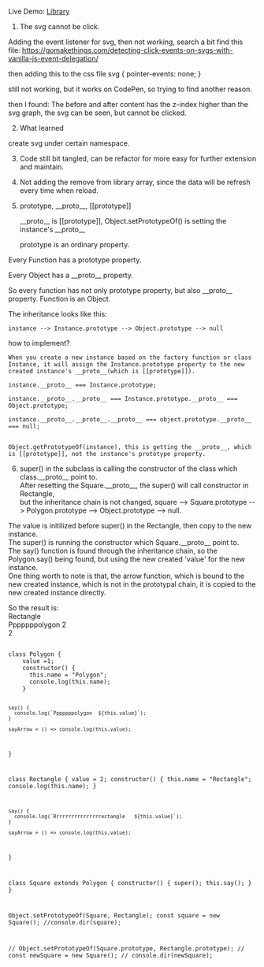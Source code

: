 Live Demo: <a href="https://yufan029.github.io/library/">Library</a>
1. The svg cannot be click.

  Adding the event listener for svg, then not working, search a bit find this file:
https://gomakethings.com/detecting-click-events-on-svgs-with-vanilla-js-event-delegation/

then adding this to the css file
svg {
    pointer-events: none;
}

still not working, but it works on CodePen, so trying to find another reason.

then I found:
The before and after content has the z-index higher than the svg graph, the svg can be seen, but cannot be clicked.

2. What learned

create svg under certain namespace.

3. Code still bit tangled, can be refactor for more easy for further extension and maintain.

4. Not adding the remove from library array, since the data will be refresh every time when reload.

5. prototype, \_\_proto\_\_, [[prototype]]

    \_\_proto\_\_ is [[prototype]], Object.setPrototypeOf() is setting the instance's \_\_proto\_\_

    prototype is an ordinary property.

Every Function has a prototype property.

Every Object has a \_\_proto\_\_ property.

So every function has not only prototype property, but also \_\_proto\_\_ property. Function is an Object.

The inheritance looks like this:

    instance --> Instance.prototype --> Object.prototype --> null


how to implement?

    When you create a new instance based on the factory function or class Instance, it will assign the Instance.prototype property to the new created instance's __proto__(which is [[prototype]]).
    
    instance.__proto__ === Instance.prototype;

    instance.__proto__.__proto__ === Instance.prototype.__proto__ === Object.prototype;

    instance.__proto__.__proto__.__proto__ === object.prototype.__proto__ === null;


    Object.getPrototypeOf(instance), this is getting the __proto__, which is [[prototype]], not the instance's prototype property.

6. super() in the subclass is calling the constructor of the class which class.\_\_proto\_\_ point to. <br>
After resetting the Square.\_\_proto\_\_, the super() will call constructor in Rectangle, <br>
but the inheritance chain is not changed, square --> Square.prototype --> Polygon.prototype --> Object.prototype --> null.<br>

The value is initilized before super() in the Rectangle, then copy to the new instance.<br>
The super() is running the constructor which Square.\_\_proto\_\_ point to.<br>
The say() function is found through the inheritance chain, so the Polygon.say() being found, but using the new created 'value' for the new instance.<br>
One thing worth to note is that, the arrow function, which is bound to the new created instance, which is not in the prototypal chain, it is copied to the new created instance directly.<br>

So the result is:<br>
Rectangle<br>
Pppppppolygon  2<br>
2<br>

<code>
class Polygon {
    value =1;
    constructor() {
      this.name = "Polygon";
      console.log(this.name);
    }

    say() {
      console.log(`Pppppppolygon  ${this.value}`);
    }

    sayArrow = () => console.log(this.value);
}
  
class Rectangle {
    value = 2;
    constructor() {
      this.name = "Rectangle";
      console.log(this.name);
    }

    say() {
      console.log(`Rrrrrrrrrrrrrrrrectangle   ${this.value}`);
    }
    
    sayArrow = () => console.log(this.value);
}
  
class Square extends Polygon {
    constructor() {
      super();
      this.say();
    }
}

Object.setPrototypeOf(Square, Rectangle);
const square = new Square();
//console.dir(square);

// Object.setPrototypeOf(Square.prototype, Rectangle.prototype);
// const newSquare = new Square();
// console.dir(newSquare);
</code>
